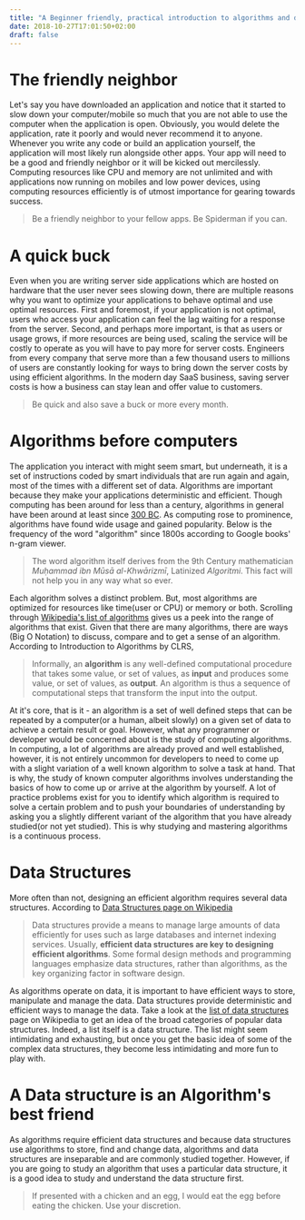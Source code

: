 ```yaml
---
title: "A Beginner friendly, practical introduction to algorithms and data structures"
date: 2018-10-27T17:01:50+02:00
draft: false
---
```


# The friendly neighbor

Let's say you have downloaded an application and notice that it started to slow down your computer/mobile so much that you are not able to use the computer when the application is open. Obviously, you would delete the application, rate it poorly and would never recommend it to anyone. Whenever you write any code or build an application yourself, the application will most likely run alongside other apps. Your app will need to be a good and friendly neighbor or it will be kicked out mercilessly. Computing resources like CPU and memory are not unlimited and with applications now running on mobiles and low power devices, using computing resources efficiently is of utmost importance for gearing towards success.

> Be a friendly neighbor to your fellow apps. Be Spiderman if you can.

# A quick buck

Even when you are writing server side applications which are hosted on hardware that the user never sees slowing down, there are multiple reasons why you want to optimize your applications to behave optimal and use optimal resources. First and foremost, if your application is not optimal, users who access your application can feel the lag waiting for a response from the server. Second, and perhaps more important, is that as users or usage grows, if more resources are being used, scaling the service will be costly to operate as you will have to pay more for server costs. Engineers from every company that serve more than a few thousand users to millions of users are constantly looking for ways to bring down the server costs by using efficient algorithms. In the modern day SaaS business, saving server costs is how a business can stay lean and offer value to customers.

> Be quick and also save a buck or more every month.

# Algorithms before computers

The application you interact with might seem smart, but underneath, it is a set of instructions coded by smart individuals that are run again and again, most of the times with a different set of data. Algorithms are important because they make your applications deterministic and efficient. Though computing has been around for less than a century, algorithms in general have been around at least since [300 BC](https://en.wikipedia.org/wiki/Euclidean_algorithm). As computing rose to prominence, algorithms have found wide usage and gained popularity. Below is the frequency of the word "algorithm" since 1800s according to Google books' n-gram viewer.

<!-- <iframe name="ngram_chart" src="https://books.google.com/ngrams/interactive_chart?content=algorithm&year_start=1800&year_end=2000&corpus=15&smoothing=3&share=&direct_url=t1%3B%2Calgorithm%3B%2Cc0" width=900 height=320 marginwidth=0 marginheight=0 hspace=0 vspace=0 frameborder=0 scrolling=no></iframe> -->

> The word algorithm itself derives from the 9th Century mathematician *Muḥammad ibn Mūsā al-Khwārizmī*, Latinized *Algoritmi*. This fact will not help you in any way what so ever.

Each algorithm solves a distinct problem. But, most algorithms are optimized for resources like time(user or CPU) or memory or both. Scrolling through [Wikipedia's list of algorithms](https://en.wikipedia.org/wiki/List_of_algorithms) gives us a peek into the range of algorithms that exist. Given that there are many algorithms, there are ways (Big O Notation) to discuss, compare and to get a sense of an algorithm. According to Introduction to Algorithms by CLRS,

> Informally, an **algorithm** is any well-defined computational procedure that takes some value, or set of values, as **input** and produces some value, or set of values, as **output**. An algorithm is thus a sequence of computational steps that transform the input into the output.

At it's core, that is it - an algorithm is a set of well defined steps that can be repeated by a computer(or a human, albeit slowly) on a given set of data to achieve a certain result or goal. However, what any programmer or developer would be concerned about is the study of computing algorithms. In computing, a lot of algorithms are already proved and well established, however, it is not entirely uncommon for developers to need to come up with a slight variation of a well known algorithm to solve a task at hand. That is why, the study of known computer algorithms involves understanding the basics of how to come up or arrive at the algorithm by yourself. A lot of practice problems exist for you to identify which algorithm is required to solve a certain problem and to push your boundaries of understanding by asking you a slightly different variant of the algorithm that you have already studied(or not yet studied). This is why studying and mastering algorithms is a continuous process.

# Data Structures

More often than not, designing an efficient algorithm requires several data structures. According to [Data Structures page on Wikipedia](https://en.wikipedia.org/wiki/Data_structure)

> Data structures provide a means to manage large amounts of data efficiently for uses such as large databases and internet indexing services. Usually, **efficient data structures are key to designing efficient algorithms**. Some formal design methods and programming languages emphasize data structures, rather than algorithms, as the key organizing factor in software design.

As algorithms operate on data, it is important to have efficient ways to store, manipulate and manage the data. Data structures provide deterministic and efficient ways to manage the data. Take a look at the [list of data structures](https://en.wikipedia.org/wiki/List_of_data_structures) page on Wikipedia to get an idea of the broad categories of popular data structures. Indeed, a list itself is a data structure. The list might seem intimidating and exhausting, but once you get the basic idea of some of the complex data structures, they become less intimidating and more fun to play with.

# A Data structure is an Algorithm's best friend

As algorithms require efficient data structures and because data structures use algorithms to store, find and change data, algorithms and data structures are inseparable and are commonly studied together. However, if you are going to study an algorithm that uses a particular data structure, it is a good idea to study and understand the data structure first.

> If presented with a chicken and an egg, I would eat the egg before eating the chicken. Use your discretion.
